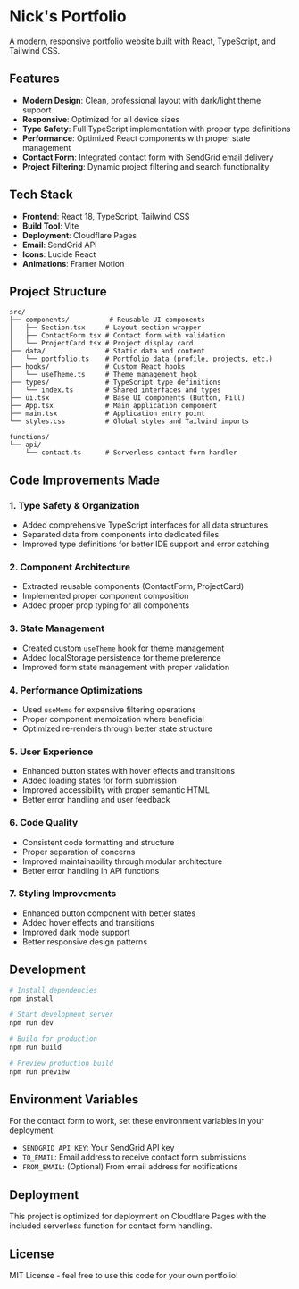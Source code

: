 # Nick's Portfolio

A modern, responsive portfolio website built with React, TypeScript, and Tailwind CSS.

## Features

- **Modern Design**: Clean, professional layout with dark/light theme support
- **Responsive**: Optimized for all device sizes
- **Type Safety**: Full TypeScript implementation with proper type definitions
- **Performance**: Optimized React components with proper state management
- **Contact Form**: Integrated contact form with SendGrid email delivery
- **Project Filtering**: Dynamic project filtering and search functionality

## Tech Stack

- **Frontend**: React 18, TypeScript, Tailwind CSS
- **Build Tool**: Vite
- **Deployment**: Cloudflare Pages
- **Email**: SendGrid API
- **Icons**: Lucide React
- **Animations**: Framer Motion

## Project Structure

```
src/
├── components/          # Reusable UI components
│   ├── Section.tsx     # Layout section wrapper
│   ├── ContactForm.tsx # Contact form with validation
│   └── ProjectCard.tsx # Project display card
├── data/               # Static data and content
│   └── portfolio.ts    # Portfolio data (profile, projects, etc.)
├── hooks/              # Custom React hooks
│   └── useTheme.ts     # Theme management hook
├── types/              # TypeScript type definitions
│   └── index.ts        # Shared interfaces and types
├── ui.tsx              # Base UI components (Button, Pill)
├── App.tsx             # Main application component
├── main.tsx            # Application entry point
└── styles.css          # Global styles and Tailwind imports

functions/
└── api/
    └── contact.ts      # Serverless contact form handler
```

## Code Improvements Made

### 1. **Type Safety & Organization**
- Added comprehensive TypeScript interfaces for all data structures
- Separated data from components into dedicated files
- Improved type definitions for better IDE support and error catching

### 2. **Component Architecture**
- Extracted reusable components (ContactForm, ProjectCard)
- Implemented proper component composition
- Added proper prop typing for all components

### 3. **State Management**
- Created custom `useTheme` hook for theme management
- Added localStorage persistence for theme preference
- Improved form state management with proper validation

### 4. **Performance Optimizations**
- Used `useMemo` for expensive filtering operations
- Proper component memoization where beneficial
- Optimized re-renders through better state structure

### 5. **User Experience**
- Enhanced button states with hover effects and transitions
- Added loading states for form submission
- Improved accessibility with proper semantic HTML
- Better error handling and user feedback

### 6. **Code Quality**
- Consistent code formatting and structure
- Proper separation of concerns
- Improved maintainability through modular architecture
- Better error handling in API functions

### 7. **Styling Improvements**
- Enhanced button component with better states
- Added hover effects and transitions
- Improved dark mode support
- Better responsive design patterns

## Development

```bash
# Install dependencies
npm install

# Start development server
npm run dev

# Build for production
npm run build

# Preview production build
npm run preview
```

## Environment Variables

For the contact form to work, set these environment variables in your deployment:

- `SENDGRID_API_KEY`: Your SendGrid API key
- `TO_EMAIL`: Email address to receive contact form submissions
- `FROM_EMAIL`: (Optional) From email address for notifications

## Deployment

This project is optimized for deployment on Cloudflare Pages with the included serverless function for contact form handling.

## License

MIT License - feel free to use this code for your own portfolio!

